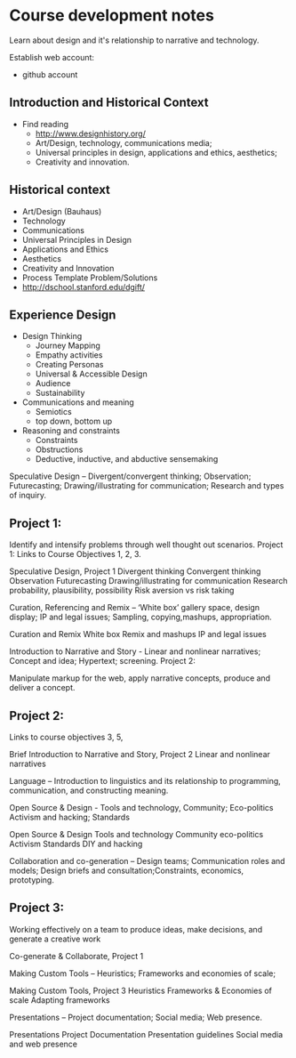 # Course development notes

Learn about design and it's relationship to narrative and technology.

Establish web account:
  - github account

## Introduction and Historical Context
  - Find reading
     - http://www.designhistory.org/
	 - Art/Design, technology, communications media;
	 - Universal principles in design, applications and ethics, aesthetics;
	 - Creativity and innovation.

## Historical context
  - Art/Design (Bauhaus)
  - Technology
  - Communications
  - Universal Principles in Design
  - Applications and Ethics
  - Aesthetics
  - Creativity and Innovation
  - Process Template Problem/Solutions
  - http://dschool.stanford.edu/dgift/

## Experience Design
  - Design Thinking
     - Journey Mapping
     - Empathy activities
     - Creating Personas
     - Universal & Accessible Design
     - Audience
     - Sustainability
  - Communications and meaning
     - Semiotics
     - top down, bottom up
  - Reasoning and constraints
     - Constraints
     - Obstructions
     - Deductive, inductive, and abductive sensemaking

Speculative Design – Divergent/convergent thinking; Observation; Futurecasting; Drawing/illustrating for communication; Research and types of inquiry. 

## Project 1:
Identify and intensify problems through well thought out scenarios. Project 1: Links to Course Objectives 1, 2, 3.


Speculative Design,
Project 1
Divergent thinking
Convergent thinking
Observation
Futurecasting
Drawing/illustrating for communication
Research
probability, plausibility, possibility
Risk aversion vs risk taking



Curation, Referencing and Remix – ‘White box’ gallery space, design display; IP and legal issues; Sampling, copying,mashups, appropriation.

Curation and Remix
White box
Remix and mashups
IP and legal issues


Introduction to Narrative and Story - Linear and nonlinear narratives; Concept and idea; Hypertext; screening. Project 2:

Manipulate markup for the web, apply narrative concepts, produce and deliver a concept. 

## Project 2:
Links to course objectives 3, 5,

Brief Introduction to Narrative and Story, Project 2
Linear and nonlinear narratives

Language – Introduction to linguistics and its relationship to programming, communication, and constructing meaning.


Open Source & Design - Tools and technology, Community; Eco-politics Activism and hacking; Standards

Open Source & Design
Tools and technology
Community
eco-politics
Activism
Standards
DIY and hacking

Collaboration and co-generation – Design teams; Communication roles and models; Design briefs and consultation;Constraints, economics, prototyping. 

## Project 3:
Working effectively on a team to produce ideas, make decisions, and generate a creative work

Co-generate & Collaborate, Project 1


Making Custom Tools – Heuristics; Frameworks and economies of scale;

Making Custom Tools, Project 3
Heuristics
Frameworks & Economies of scale
Adapting frameworks

Presentations – Project documentation; Social media; Web presence.

Presentations
Project Documentation
Presentation guidelines
Social media and web presence
